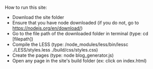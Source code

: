 How to run this site:

  - Download the site folder
  - Ensure that you have node downloaded (if you do not, go to https://nodejs.org/en/download/)
  - Go to the file path of the downloaded folder in terminal (type: cd [filepath])
  - Compile the LESS (type: /node_modules/less/bin/lessc ./LESS/styles.less ./build/css/styles.css)
  - Create the pages (type: node blog_generator.js)
  - Open any page in the site's build folder (ex: click on index.html)
